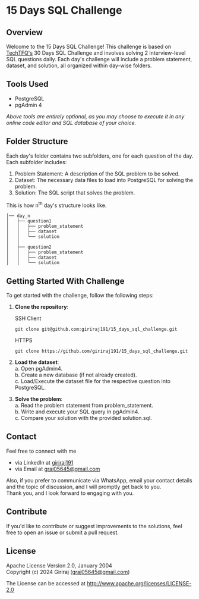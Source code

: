 # 15 Days SQL Challenge  

## Overview  
Welcome to the 15 Days SQL Challenge! This challenge is based on [TechTFQ's](https://www.linkedin.com/in/thoufiq-mohammed/) 30 Days SQL Challenge and involves solving 2 interview-level SQL questions daily. Each day's challenge will include a problem statement, dataset, and solution, all organized within day-wise folders.

## Tools Used
- PostgreSQL
- pgAdmin 4  

*Above tools are entirely optional, as you may choose to execute it in any online code editor and SQL database of your choice.*

## Folder Structure

Each day's folder contains two subfolders, one for each question of the day. Each subfolder includes:  
1. Problem Statement: A description of the SQL problem to be solved.
2. Dataset: The necessary data files to load into PostgreSQL for solving the problem.
3. Solution: The SQL script that solves the problem.

This is how n<sup>th</sup> day's structure looks like.
```
│── day_n  
│   ├── question1  
│   │   ├── problem_statement  
│   │   ├── dataset
│   │   └── solution 
│   │
│   ├── question2  
│   │   ├── problem_statement 
│   │   ├── dataset
│   │   └── solution
```

## Getting Started With Challenge

To get started with the challenge, follow the following steps:

1. **Clone the repository**:

    SSH Client
    ```
    git clone git@github.com:giriraj191/15_days_sql_challenge.git
    ```
    HTTPS 
    ```
    git clone https://github.com/giriraj191/15_days_sql_challenge.git
    ```

2. **Load the dataset**:  
    a. Open pgAdmin4.  
    b. Create a new database (if not already created).   
    c. Load/Execute the dataset file for the respective question into PostgreSQL.  
 
3. **Solve the problem**:  
    a. Read the problem statement from problem_statement.  
    b. Write and execute your SQL query in pgAdmin4.  
    c. Compare your solution with the provided solution.sql.  


## Contact 
Feel free to connect with me  

- via LinkedIn at [giriraj191](https://www.linkedin.com/in/giriraj191/)  
- via Email at graj05645@gmail.com  

Also, if you prefer to communicate via WhatsApp, email your contact details and the topic of discussion, and I will promptly get back to you.  
Thank you, and I look forward to engaging with you.  

## Contribute  
If you'd like to contribute or suggest improvements to the solutions, feel free to open an issue or submit a pull request.  

## License  

Apache License Version 2.0, January 2004  
Copyright (c) 2024 Giriraj (graj05645@gmail.com)  

The License can be accessed at http://www.apache.org/licenses/LICENSE-2.0